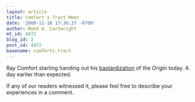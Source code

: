 ```yaml
---
layout: article
title: Comfort's Tract Meet
date: '2009-11-18 17:36:37 -0700'
author: Reed A. Cartwright
mt_id: 4472
blog_id: 2
post_id: 4472
basename: comforts_tract
---
```

Ray Comfort starting handing out his [bastardization](http://pandasthumb.org/archives/2009/11/comfortcameron.html) of the _Origin_ today.  A day earlier than expected.

If any of our readers witnessed it, please feel free to describe your experiences in a comment.
